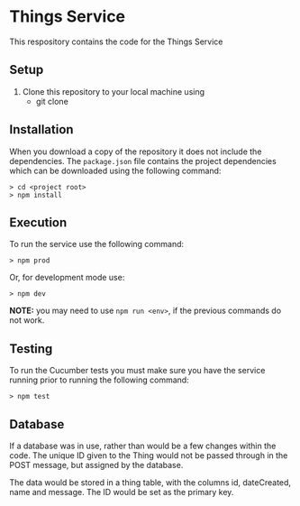 # Things Service

This respository contains the code for the Things Service

## Setup
1. Clone this repository to your local machine using
    - git clone

## Installation
When you download a copy of the repository it does not include the dependencies. The `package.json` file contains the project dependencies which can be downloaded using the following command:

```DOS
> cd <project root>
> npm install
```

## Execution
To run the service use the following command:

```DOS
> npm prod
```

Or, for development mode use:

```DOS
> npm dev
```
**NOTE:** you may need to use `npm run <env>`, if the previous commands do not work.

## Testing
To run the Cucumber tests you must make sure you have the service running prior to running the following command:

```DOS
> npm test
```

## Database
If a database was in use, rather than would be a few changes within the code. The unique ID given to the Thing would not be passed through in the POST message, but assigned by the database.

The data would be stored in a thing table, with the columns id, dateCreated, name and message. The ID would be set as the primary key.
